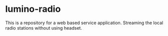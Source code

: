 # lumino-radio
This is a repository for a web based service application. Streaming the local radio stations without using headset.

